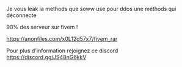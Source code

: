 Je vous leak la methods que soww use pour ddos une méthods qui déconnecte

90% des serveur sur fivem ! 

https://anonfiles.com/x0L12d57x7/fivem_rar



Pour plus d'information rejoignez ce discord https://discord.gg/JS48nG6kkV
